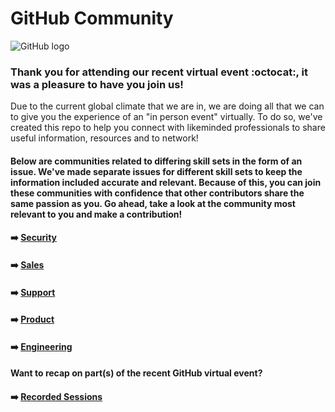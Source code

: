 # GitHub Community 

![GitHub logo](https://user-images.githubusercontent.com/53534651/85159117-f83d8600-b254-11ea-903d-a68a27291efb.png)

### Thank you for attending our recent virtual event :octocat:, it was a pleasure to have you join us! 


Due to the current global climate that we are in, we are doing all that we can to give you the experience of an "in person event" virtually. To do so, we've created this repo to help you connect with likeminded professionals to share useful information, resources and to network!

#### Below are communities related to differing skill sets in the form of an issue. We've made separate issues for different skill sets to keep the information included accurate and relevant. Because of this, you can join these communities with confidence that other contributors share the same passion as you. Go ahead, take a look at the community most relevant to you and make a contribution! 

#### :arrow_right: [Security](https://github.com/freshprince95/Events-Community/issues/6)

#### :arrow_right: [Sales](https://github.com/freshprince95/Events-Community/issues/4) 

#### :arrow_right: [Support](https://github.com/freshprince95/Events-Community/issues/3) 

#### :arrow_right: [Product](https://github.com/freshprince95/Events-Community/issues/2) 

#### :arrow_right: [Engineering](https://github.com/freshprince95/Events-Community/issues/1)


#### Want to recap on part(s) of the recent GitHub virtual event?
#### :arrow_right: [Recorded Sessions](https://github.com/freshprince95/Events-Community/issues/5) 

